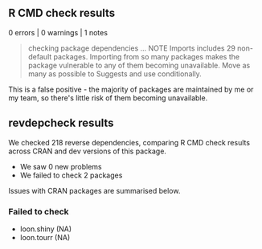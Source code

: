 ## R CMD check results

0 errors | 0 warnings | 1 notes

> checking package dependencies ... NOTE
  Imports includes 29 non-default packages.
  Importing from so many packages makes the package vulnerable to any of
  them becoming unavailable.  Move as many as possible to Suggests and
  use conditionally.

This is a false positive - the majority of packages are maintained by me or my team, so there's little risk of them becoming unavailable.

## revdepcheck results

We checked 218 reverse dependencies, comparing R CMD check results across CRAN and dev versions of this package.

 * We saw 0 new problems
 * We failed to check 2 packages

Issues with CRAN packages are summarised below.

### Failed to check

* loon.shiny (NA)
* loon.tourr (NA)
